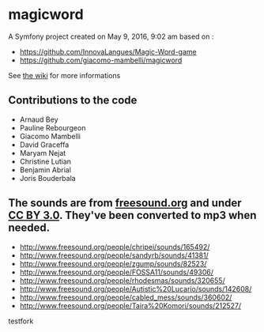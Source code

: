 magicword
=========

A Symfony project created on May 9, 2016, 9:02 am based on :
* https://github.com/InnovaLangues/Magic-Word-game
* https://github.com/giacomo-mambelli/magicword

See [the wiki](https://github.com/InnovaLangues/MagicWord/wiki) for more informations

Contributions to the code
------------
* Arnaud Bey
* Pauline Rebourgeon
* Giacomo Mambelli
* David Graceffa
* Maryam Nejat
* Christine Lutian
* Benjamin Abrial
* Joris Bouderbala

The sounds are from [freesound.org](http://www.freesound.org/) and under [CC BY 3.0](https://creativecommons.org/licenses/by/3.0/). They've been converted to mp3 when needed.
------------
* http://www.freesound.org/people/chripei/sounds/165492/
* http://www.freesound.org/people/sandyrb/sounds/41381/
* http://www.freesound.org/people/zgump/sounds/82523/
* http://www.freesound.org/people/FOSSA11/sounds/49306/
* http://www.freesound.org/people/rhodesmas/sounds/320655/
* http://www.freesound.org/people/Autistic%20Lucario/sounds/142608/
* http://www.freesound.org/people/cabled_mess/sounds/360602/
* http://www.freesound.org/people/Taira%20Komori/sounds/212527/

testfork
